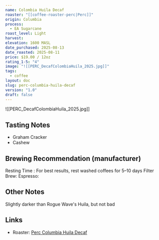 ```yaml
---
name: Colombia Huila Decaf
roaster: "[[coffee-roaster-perc|Perc]]"
origin: Columbia
process:
  - EA Sugarcane
roast_level: Light
harvest: 
elevation: 1600 MASL
date_purchased: 2025-08-13
date_roasted: 2025-08-11
price: $19.00 / 12oz
rating_1-5: "4"
image: "![[PERC_DecafColombiaHuila_2025.jpg]]"
tags:
  - coffee
layout: doc
slug: perc-columbia-huila-decaf
version: "1.0"
draft: false
---
```


![[PERC_DecafColombiaHuila_2025.jpg]]

## Tasting Notes
- Graham Cracker
- Cashew

## Brewing Recommendation (manufacturer)
Resting Time : For best results, rest washed coffees for 5–10 days
Filter Brew: 
Espresso: 

## Other Notes
Slightly darker than Rogue Wave's Huila, but not bad

## Links
- Roaster: [Perc Columbia Huila Decaf](https://perccoffee.com/products/decaf?variant=44057029869882)
